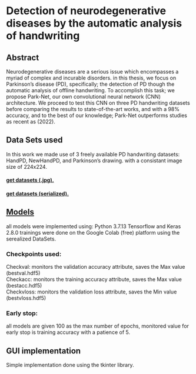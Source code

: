 # Detection of neurodegenerative diseases by the automatic analysis of handwriting

## Abstract
Neurodegenerative diseases are a serious issue which encompasses a myriad of complex and incurable disorders. in this thesis, we focus on Parkinson’s disease (PD), specifically; the detection of PD though the automatic analysis of offline handwriting. To accomplish this task; we propose Park-Net, our own convolutional neural network (CNN) architecture. We proceed to test this CNN on three PD handwriting datasets before comparing the results to state-of-the-art works, and with a 98% accuracy, and to the best of our knowledge; Park-Net outperforms studies as recent as (2022).

## Data Sets used
In this work we made use of 3 freely available PD handwriting datasets: HandPD,
NewHandPD, and Parkinson’s drawing. with a consistant image size of 224x224.
 #### [get datasets (.jpg).](https://drive.google.com/drive/folders/1cU4ucbJW76xo5Eyo1DCIQHk0I2w1fse9?usp=sharing)
 #### [get datasets (serialized).](https://drive.google.com/drive/folders/1QAF8T_fkaqO8TGL3ilZqVIHVCOf52fHh?usp=sharing)

## [Models](https://drive.google.com/drive/folders/1PNGYk7iuq0CRqzqZsrMboHH7JBsVLDTV?usp=sharing)
all models were implemented using:
 Python 3.7.13 
 Tensorflow and Keras 2.8.0
trainings were done on the Google Colab (free) platform using the serealized DataSets.

### Checkpoints used:
 Checkval: monitors the validation accuracy attribute, saves the Max value (bestval.hdf5)<br/>
 Checkacc: monitors the training accuracy attribute, saves the Max value (bestacc.hdf5)<br/>
 Checkvloss: monitors the validation loss attribute, saves the Min value (bestvloss.hdf5)<br/>

### Early stop:
all models are given 100 as the max number of epochs,
monitored value for early stop is training accuracy with a patience of 5.

## GUI implementation
Simple implementation done using the tkinter library.
